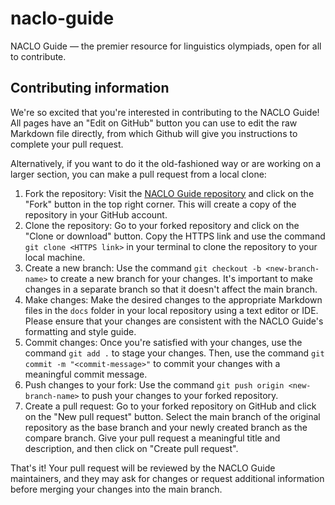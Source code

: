 # naclo-guide
NACLO Guide — the premier resource for linguistics olympiads, open for all to contribute.

## Contributing information

We're so excited that you're interested in contributing to the NACLO Guide! All pages have an "Edit on GitHub" button you can use to edit the raw Markdown file directly, from which Github will give you instructions to complete your pull request.

Alternatively, if you want to do it the old-fashioned way or are working on a larger section, you can make a pull request from a local clone:

1. Fork the repository: Visit the [NACLO Guide repository](https://github.com/arulkolla/naclo-guide) and click on the "Fork" button in the top right corner. This will create a copy of the repository in your GitHub account.
2. Clone the repository: Go to your forked repository and click on the "Clone or download" button. Copy the HTTPS link and use the command `git clone <HTTPS link>` in your terminal to clone the repository to your local machine.
3. Create a new branch: Use the command `git checkout -b <new-branch-name>` to create a new branch for your changes. It's important to make changes in a separate branch so that it doesn't affect the main branch.
4. Make changes: Make the desired changes to the appropriate Markdown files in the `docs` folder in your local repository using a text editor or IDE. Please ensure that your changes are consistent with the NACLO Guide's formatting and style guide.
5. Commit changes: Once you're satisfied with your changes, use the command `git add .` to stage your changes. Then, use the command `git commit -m "<commit-message>"` to commit your changes with a meaningful commit message.
6. Push changes to your fork: Use the command `git push origin <new-branch-name>` to push your changes to your forked repository.
7. Create a pull request: Go to your forked repository on GitHub and click on the "New pull request" button. Select the main branch of the original repository as the base branch and your newly created branch as the compare branch. Give your pull request a meaningful title and description, and then click on "Create pull request".

That's it! Your pull request will be reviewed by the NACLO Guide maintainers, and they may ask for changes or request additional information before merging your changes into the main branch.

